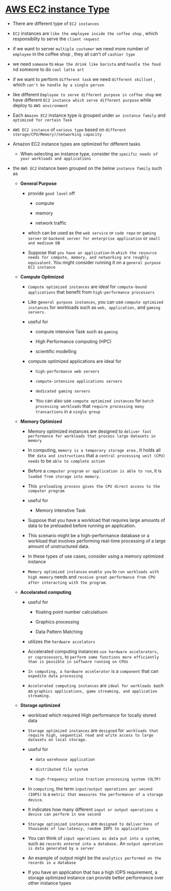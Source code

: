 # <ins> AWS EC2 instance Type </ins> #

- There are different type of `EC2 instances`

- `EC2` instances are `like the employee inside the coffee shop` , which responsibilty to serve the `client request`

- if we want to server `multiple customer` we need more number of `employee` in the coffee shop , they all can't of `cashier type`

- we need `someone` to `mkae the drink like barista` and `handle the food` nd someone to do `cool latte art`

- if we want to perform `different task` we need `different skillset` , which `can't be handle by a single person `

- like different `Employee to serve different purpose in coffee shop` we have different `EC2 instance which serve different purpose` while deploy to `AWS environment`

- Each `Amazon EC2` instance type is grouped under `an instance family` and `optimized for certain Task`

- `AWS EC2 instance` of `various type` based on `different storage/CPU/Memory)/networking capacity`

- Amazon EC2 instance types are optimized for different tasks

    - When selecting an instance type, consider the `specific needs of your workloads and applications`

- the `AWS EC2` instance been grouped on the below `instance family` such as 

    - **General Purpose**

        - provide `good lavel` off

            - compute 

            - memory

            - network traffic 

        - which can be used as the `web service` or `code repo` or `gaming server` or `backend server for enterprise application` or `small and medioum DB` 

        - Suppose that `you have an application` in `which the resource needs for compute, memory, and networking are roughly equivalent`. You might consider running it on a `general purpose EC2 instance`

    - **Compute Optimized**

        - `Compute optimized instances` are ideal for `compute-bound applications` that benefit from `high-performance processors`

        - Like g`eneral purpose instances`, you can use `compute optimized instances` for workloads such as `web, application,` and `gaming servers.`

        - useful for 

            - compute intensive Task such as `gaming`

            - High Performance computing (HPC)

            - scientific modelling 

        - compute optimized applications are ideal for 

            - `high-performance web servers`

            - `compute-intensive applications servers`

            - `dedicated gaming servers`

            - You can also use `compute optimized instances` for `batch processing workloads` that `require processing many transactions` in a `single group`

    - **Memory Optimized**

        - Memory optimized instances are designed to `deliver fast performance for workloads that process large datasets in memory`

        - In computing, `memory is a temporary storage area` , It holds all the` data and instructions` that a `central processing unit (CPU) needs` to be `able to complete action`

        - Before a `computer program or application is able to run`, it is `loaded from storage into memory`.

        - This` preloading process gives the CPU direct access to the computer program`

        - useful for 

            - Memory intenstive Task 

        - Suppose that you have a workload that requires large amounts of data to be preloaded before running an application. 

        - This scenario might be a high-performance database or a workload that involves performing real-time processing of a large amount of unstructured data.

        -  In these types of use cases, consider using a memory optimized instance

        - `Memory optimized instances` `enable you` to `run workloads with high memory` needs and `receive great performance from CPU after interacting with the program`.


    - **Accelarated computing** 

        - useful for

            - floating point number calculatiuon

            - Graphics processing 

            - Data Pattern Matching  

        - utilizes the `hardware accelators`

        - Accelerated computing instances `use hardware accelerators, or coprocessors`, to `perform some functions more efficiently` `than is possible in software running on CPUs`

        - `In computing, a hardware accelerator` is a `component` that can` expedite data processing`

        - `Accelerated computing instances` are `ideal for workloads `such as `graphics applications, game streaming, and application streaming.`

    - **Storage optimized**

        - workload which required  High performance for locally stored data 

        - `Storage optimized instances` are `designed` for` workloads that require high, sequential read and write access to large datasets on local storage.`

        - useful for 

            - `data warehouse application`

            - `distributed file system`

            - `high-frequency online traction processing system (OLTP)`

        - In `computing`, the term `input/output operations per second (IOPS)` is a `metric that measures the performance of a storage device`.

        - It indicates how many different `input or output operations a device can perform in one second`

        - `Storage optimized instances` are `designed to deliver` `tens of thousands of low-latency, random IOPS to applications`

        - You can think of `input operations as data put into a system`, such as `records entered into a database.` An `output operation is data generated by a server`
        
        -  An example of output might be the `analytics performed on the records in a database`

        -  If you have an application that has a high IOPS requirement, a storage optimized instance can provide better performance over other instance types








    



